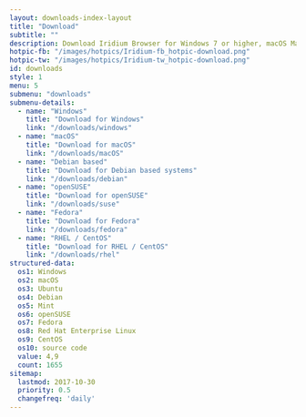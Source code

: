 ```yaml
---
layout: downloads-index-layout
title: "Download"
subtitle: ""
description: Download Iridium Browser for Windows 7 or higher, macOS Mavericks 10.9 or higher, Debian based systems, OpenSUSE 42.2, 42.3 and Tumbleweed, Fedora 25,26 and 27, Red Hat Enterprise Linux 7 / CentOS 7 or higher.
hotpic-fb: "/images/hotpics/Iridium-fb_hotpic-download.png"
hotpic-tw: "/images/hotpics/Iridium-tw_hotpic-download.png"
id: downloads
style: 1
menu: 5
submenu: "downloads"
submenu-details:
  - name: "Windows"
    title: "Download for Windows"
    link: "/downloads/windows"
  - name: "macOS"
    title: "Download for macOS"
    link: "/downloads/macOS"
  - name: "Debian based"
    title: "Download for Debian based systems"
    link: "/downloads/debian"
  - name: "openSUSE"
    title: "Download for openSUSE"
    link: "/downloads/suse"
  - name: "Fedora"
    title: "Download for Fedora"
    link: "/downloads/fedora"
  - name: "RHEL / CentOS"
    title: "Download for RHEL / CentOS"
    link: "/downloads/rhel"
structured-data:
  os1: Windows
  os2: macOS
  os3: Ubuntu
  os4: Debian
  os5: Mint
  os6: openSUSE
  os7: Fedora
  os8: Red Hat Enterprise Linux
  os9: CentOS
  os10: source code
  value: 4,9
  count: 1655
sitemap:
  lastmod: 2017-10-30
  priority: 0.5
  changefreq: 'daily'
---
```


